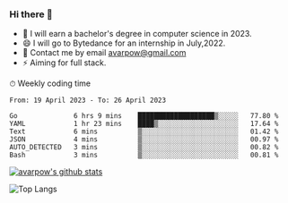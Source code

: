 ### Hi there 👋
<!--I have been a GitHub member for [![Years Badge](https://badges.pufler.dev/years/avarpow)](https://badges.pufler.dev)-->
- 🌱 I will earn a bachelor's degree in computer science in 2023.
- 😄 I will go to Bytedance for an internship in July,2022.
- 💬 Contact me by email avarpow@gmail.com
- ⚡ Aiming for full stack.

<!--💻 Coding Activity Logging

[![Commits Badge](https://badges.pufler.dev/commits/weekly/avarpow)](https://badges.pufler.dev)-->

⏱ Weekly coding time
<!--START_SECTION:waka-->

```text
From: 19 April 2023 - To: 26 April 2023

Go              6 hrs 9 mins    ███████████████████▒░░░░░   77.80 %
YAML            1 hr 23 mins    ████▒░░░░░░░░░░░░░░░░░░░░   17.64 %
Text            6 mins          ▒░░░░░░░░░░░░░░░░░░░░░░░░   01.42 %
JSON            4 mins          ▒░░░░░░░░░░░░░░░░░░░░░░░░   00.97 %
AUTO_DETECTED   3 mins          ▒░░░░░░░░░░░░░░░░░░░░░░░░   00.82 %
Bash            3 mins          ▒░░░░░░░░░░░░░░░░░░░░░░░░   00.81 %
```

<!--END_SECTION:waka-->

[![avarpow's github stats](https://github-readme-stats.vercel.app/api?username=avarpow&count_private=true&show_icons=true&hide=issues&hide_border=true)](https://github.com/anuraghazra/github-readme-stats)

![Top Langs](https://github-readme-stats.vercel.app/api/top-langs/?username=avarpow&layout=compact&hide_border=true) 
<!--[![avarpow's wakatime stats](https://github-readme-stats.vercel.app/api/wakatime?username=avarpow)](https://github.com/anuraghazra/github-readme-stats)-->
